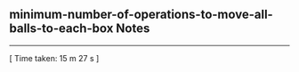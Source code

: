 <h2>minimum-number-of-operations-to-move-all-balls-to-each-box Notes</h2><hr>[ Time taken: 15 m 27 s ]